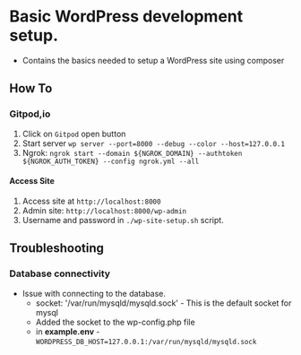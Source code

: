 # Basic WordPress development setup.
* Contains the basics needed to setup a WordPress site using composer
## How To
### Gitpod,io
1. Click on `Gitpod` open button
1. Start server `wp server --port=8000 --debug --color --host=127.0.0.1`
1. Ngrok: `ngrok start --domain ${NGROK_DOMAIN} --authtoken ${NGROK_AUTH_TOKEN} --config ngrok.yml --all `
#### Access Site
1. Access site at `http://localhost:8000`
1. Admin site: `http://localhost:8000/wp-admin`
1. Username and password in `./wp-site-setup.sh` script.
## Troubleshooting
### Database connectivity
* Issue with connecting to the database.
  * socket: '/var/run/mysqld/mysqld.sock' - This is the default socket for mysql
  * Added the socket to the wp-config.php file
  * in **example.env** - `WORDPRESS_DB_HOST=127.0.0.1:/var/run/mysqld/mysqld.sock`
